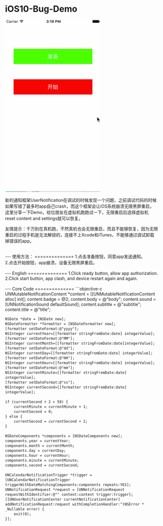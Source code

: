 iOS10-Bug-Demo
==============
[![preview](https://github.com/Joker-388/iOS10-Bug-Demo/blob/master/Preview/crash1.gif)](http://www.sixstr.me)&nbsp;

新的通知框架UserNotification在调试的时候发现一个问题，之前调试代码的时候如果写错了最多时app自己crash，而这个框架会让iOS系统崩溃无限黑屏重启，这里分享一下Demo，给位朋友在虚拟机跑跑试一下，无限重启后选择虚拟机reset content and settings就可以恢复。

友情提示：千万别在真机跑，不然真机也会无限重启，而且不能够恢复，因为无限重启的过程手机是无法解锁的，连接不上Xcode和iTunes，不能够通过调试卸载掉错误的app。

<br/>
---
使用方法：
==============
1.点击准备按钮，同意app发送通知。<br>
2.点击开始按钮，app崩溃，设备无限黑屏重启。<br>

<br/>
---
English
==============
1.Click ready button, allow app authorization.<br>
2.Click start button, app clash, and device restart again and again.<br>
<br/>
---
Core Code
==============
```objective-c
    UNMutableNotificationContent *content = [[UNMutableNotificationContent alloc] init];
    content.badge = @2;
    content.body = @"body";
    content.sound = [UNNotificationSound defaultSound];
    content.subtitle = @"subtitle";
    content.title = @"title";
    
    NSDate *date = [NSDate new];
    NSDateFormatter *formatter = [NSDateFormatter new];
    [formatter setDateFormat:@"yyyy"];
    NSInteger currentYear=[[formatter stringFromDate:date] integerValue];
    [formatter setDateFormat:@"MM"];
    NSInteger currentMonth=[[formatter stringFromDate:date]integerValue];
    [formatter setDateFormat:@"dd"];
    NSInteger currentDay=[[formatter stringFromDate:date] integerValue];
    [formatter setDateFormat:@"HH"];
    NSInteger currentHour=[[formatter stringFromDate:date] integerValue];
    [formatter setDateFormat:@"mm"];
    NSInteger currentMinute=[[formatter stringFromDate:date] integerValue];
    [formatter setDateFormat:@"ss"];
    NSInteger currentSecond=[[formatter stringFromDate:date] integerValue];
    
    if (currentSecond + 2 > 59) {
        currentMinute = currentMinute + 1;
        currentSecond = 0;
    } else {
        currentSecond = currentSecond + 2;
    }
    
    NSDateComponents *components = [NSDateComponents new];
    components.year = currentYear;
    components.month = currentMonth;
    components.day = currentDay;
    components.hour = currentHour;
    components.minute = currentMinute;
    components.second = currentSecond;
    
    UNCalendarNotificationTrigger *trigger = [UNCalendarNotificationTrigger triggerWithDateMatchingComponents:components repeats:YES];
    UNNotificationRequest *request = [UNNotificationRequest requestWithIdentifier:@"" content:content trigger:trigger];
    [[UNUserNotificationCenter currentNotificationCenter] addNotificationRequest:request withCompletionHandler:^(NSError * _Nullable error) {
        exit(0);
    }];
```
